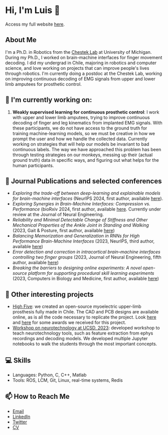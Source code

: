# Hi, I'm Luis 👋

Access my full website [here](https://lhcubillos.github.io).

## About Me
I'm a Ph.D. in Robotics from the [Chestek Lab](https://chestekresearch.engin.umich.edu/) at University of Michigan. During my Ph.D., I worked on brain-machine interfaces for finger movement decoding. I did my undergrad in Chile, majoring in robotics and computer science, and love working on projects that can improve people's lives through robotics.
I'm currently doing a postdoc at the Chestek Lab, working on improving continuous decoding of EMG signals from upper and lower limb amputees for prosthetic control.

## 🦾 I'm currently working on:
1. **Weakly supervised learning for continuous prosthetic control**: I work with upper and lower limb amputees, trying to improve continuous decoding of finger and leg kinematics from implanted EMG signals. With these participants, we do not have access to the ground truth for training machine-learning models, so we must be creative in how we prompt the user and how we handle the collected data. Currently working on strategies that will help our models be invariant to bad continuous labels. The way we have approached this problem has been through testing strategies on our monkeys, messing up their (actual ground truth) data in specific ways, and figuring out what helps for the human participants.

## 📃 Journal Publications and selected conferences
- _Exploring the trade-off between deep-learning and explainable models for brain-machine interfaces_ (NeurIPS 2024, first author, available [here]([https://www.biorxiv.org/content/10.1101/2024.10.03.616126v1](https://proceedings.neurips.cc/paper_files/paper/2024/hash/f1cf02ce09757f57c3b93c0db83181e0-Abstract-Conference.html))).
- _Exploring Synergies in Brain-Machine Interfaces: Compression vs. Performance_ (bioRxiv 2024, first author, available [here](https://www.biorxiv.org/content/10.1101/2025.02.03.636273v1). Currently under review at the Journal of Neural Engineering.
- _Reliability and Minimal Detectable Change of Stiffness and Other Mechanical Properties of the Ankle Joint in Standing and Walking_ (2023, Gait & Posture, first author, available [here](https://www.sciencedirect.com/science/article/pii/S0966636223014881))
- _Balancing Memorization and Generalization in RNNs for High Performance Brain-Machine Interfaces_ (2023, NeurIPS, third author, available [here]([https://www.biorxiv.org/content/10.1101/2023.05.28.542435v1.full.pdf](https://proceedings.neurips.cc/paper_files/paper/2023/hash/17a234c91f746d9625a75cf8a8731ee2-Abstract-Conference.html)))
- _Error detection and correction in intracortical brain–machine interfaces controlling two finger groups_ (2023, Journal of Neural Engineering, fifth author, available [here](https://iopscience.iop.org/article/10.1088/1741-2552/acef95/meta))
- _Breaking the barriers to designing online experiments: A novel open-source platform for supporting procedural skill learning experiments_ (2023, Computers in Biology and Medicine, first author, available [here](https://www.sciencedirect.com/science/article/pii/S0010482523000926))

## 🚀 Other interesting projects
- [High Five](https://hackster.io/high-five/protesis-mioelectrica-de-mano-1159a1): we created an open-source myoelectric upper-limb prosthesis fully made in Chile. The CAD and PCB designs are available online, as is all the code necessary to replicate the project. Look [here](https://brainchile.cl/generacion/high-five/) and [here](https://jumpchile.com/ganador/high-five/) for some awards we received for this project.
- [Workshop on neurotechnology at UCSD, 2023](https://github.com/chesteklab/EFRI-workshop-2023): developed workshop to teach neurotechnology tools, such as feature extraction from ephys recordings and decoding models. We developed multiple Jupyter notebooks to walk the students through the most important concepts.

## 💻 Skills
- Languages: Python, C, C++, Matlab
- Tools: ROS, LCM, Git, Linux, real-time systems, Redis

## 📫 How to Reach Me
- [Email](mailto:lhcubill@umich.edu)
- [LinkedIn](https://www.linkedin.com/in/lhcubillos/)
- [Twitter](https://twitter.com/lhcubillosg)
- [CV](https://drive.google.com/file/d/1LufFgk7v4F_rXWycc2AMXim5a_rxO5X9/view?usp=sharing)


<!--
**lhcubillos/lhcubillos** is a ✨ _special_ ✨ repository because its `README.md` (this file) appears on your GitHub profile.

Here are some ideas to get you started:

- 🔭 I’m currently working on ...
- 🌱 I’m currently learning ...
- 👯 I’m looking to collaborate on ...
- 🤔 I’m looking for help with ...
- 💬 Ask me about ...
- 📫 How to reach me: ...
- 😄 Pronouns: ...
- ⚡ Fun fact: ...
-->
